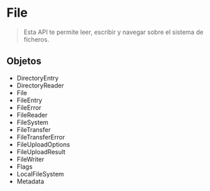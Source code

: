 File
==========

> Esta API te permite leer, escribir y navegar sobre el sistema de ficheros. 

Objetos
--------

- DirectoryEntry
- DirectoryReader
- File
- FileEntry
- FileError
- FileReader
- FileSystem
- FileTransfer
- FileTransferError
- FileUploadOptions
- FileUploadResult
- FileWriter
- Flags
- LocalFileSystem
- Metadata
